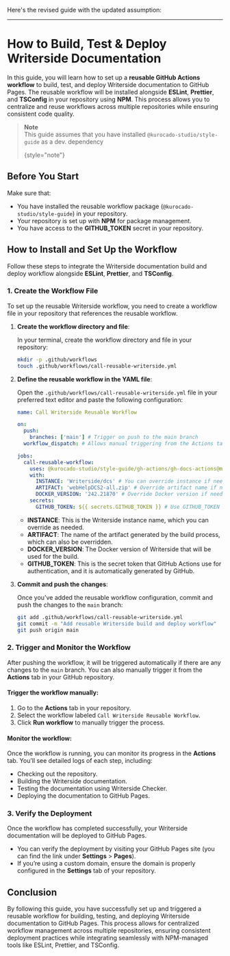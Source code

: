 Here's the revised guide with the updated assumption:

---

# How to Build, Test & Deploy Writerside Documentation

In this guide, you will learn how to set up a **reusable GitHub Actions workflow** to build, test,
and deploy Writerside documentation to GitHub Pages. The reusable workflow will be installed
alongside **ESLint**, **Prettier**, and **TSConfig** in your repository using **NPM**. This process
allows you to centralize and reuse workflows across multiple repositories while ensuring consistent
code quality.

> **Note**  
> This guide assumes that you have installed `@kurocado-studio/style-guide` as a dev. dependency
>
> {style="note"}

## Before You Start

Make sure that:

- You have installed the reusable workflow package (`@kurocado-studio/style-guide`) in your
  repository.
- Your repository is set up with **NPM** for package management.
- You have access to the **GITHUB_TOKEN** secret in your repository.

## How to Install and Set Up the Workflow

Follow these steps to integrate the Writerside documentation build and deploy workflow alongside
**ESLint**, **Prettier**, and **TSConfig**.

### 1. Create the Workflow File

To set up the reusable Writerside workflow, you need to create a workflow file in your repository
that references the reusable workflow.

1. **Create the workflow directory and file**:

   In your terminal, create the workflow directory and file in your repository:

   ```bash
   mkdir -p .github/workflows
   touch .github/workflows/call-reusable-writerside.yml
   ```

2. **Define the reusable workflow in the YAML file**:

   Open the `.github/workflows/call-reusable-writerside.yml` file in your preferred text editor and
   paste the following configuration:

   ```yaml
   name: Call Writerside Reusable Workflow

   on:
     push:
       branches: ['main'] # Trigger on push to the main branch
     workflow_dispatch: # Allows manual triggering from the Actions tab

   jobs:
     call-reusable-workflow:
       uses: @kurocado-studio/style-guide/gh-actions/gh-docs-actions@main # Reference the reusable workflow
       with:
         INSTANCE: 'Writerside/dcs' # You can override instance if needed
         ARTIFACT: 'webHelpDCS2-all.zip' # Override artifact name if necessary
         DOCKER_VERSION: '242.21870' # Override Docker version if needed
       secrets:
         GITHUB_TOKEN: ${{ secrets.GITHUB_TOKEN }} # Use GITHUB_TOKEN secret to authenticate
   ```

   - **INSTANCE**: This is the Writerside instance name, which you can override as needed.
   - **ARTIFACT**: The name of the artifact generated by the build process, which can also be
     overridden.
   - **DOCKER_VERSION**: The Docker version of Writerside that will be used for the build.
   - **GITHUB_TOKEN**: This is the secret token that GitHub Actions use for authentication, and it
     is automatically generated by GitHub.

3. **Commit and push the changes**:

   Once you’ve added the reusable workflow configuration, commit and push the changes to the `main`
   branch:

   ```bash
   git add .github/workflows/call-reusable-writerside.yml
   git commit -m "Add reusable Writerside build and deploy workflow"
   git push origin main
   ```

### 2. Trigger and Monitor the Workflow

After pushing the workflow, it will be triggered automatically if there are any changes to the
`main` branch. You can also manually trigger it from the **Actions** tab in your GitHub repository.

#### **Trigger the workflow manually**:

1. Go to the **Actions** tab in your repository.
2. Select the workflow labeled `Call Writerside Reusable Workflow`.
3. Click **Run workflow** to manually trigger the process.

#### **Monitor the workflow**:

Once the workflow is running, you can monitor its progress in the **Actions** tab. You’ll see
detailed logs of each step, including:

- Checking out the repository.
- Building the Writerside documentation.
- Testing the documentation using Writerside Checker.
- Deploying the documentation to GitHub Pages.

### 3. Verify the Deployment

Once the workflow has completed successfully, your Writerside documentation will be deployed to
GitHub Pages.

- You can verify the deployment by visiting your GitHub Pages site (you can find the link under
  **Settings** > **Pages**).
- If you’re using a custom domain, ensure the domain is properly configured in the **Settings** tab
  of your repository.

## Conclusion

By following this guide, you have successfully set up and triggered a reusable workflow for
building, testing, and deploying Writerside documentation to GitHub Pages. This process allows for
centralized workflow management across multiple repositories, ensuring consistent deployment
practices while integrating seamlessly with NPM-managed tools like ESLint, Prettier, and TSConfig.
